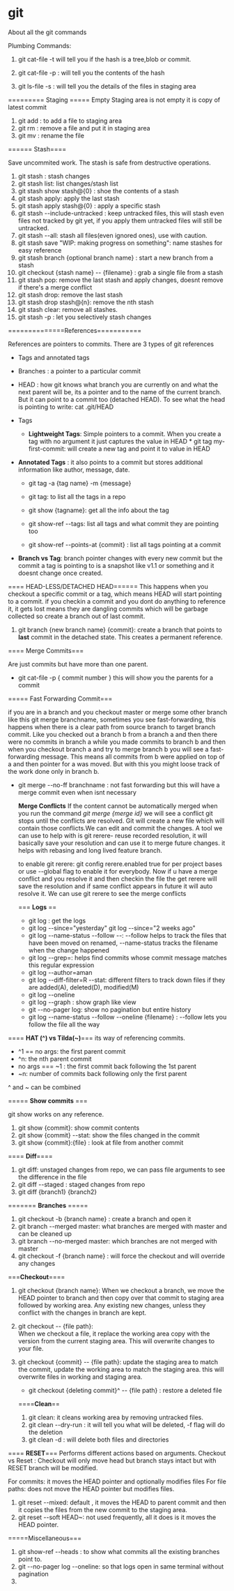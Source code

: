 # git
About all the git commands 


Plumbing Commands: 
1. git cat-file -t <hash>   will tell you if the hash is a tree,blob or commit.
2. git cat-file -p <hash> : will tell you the contents of the hash

3. git ls-file -s : will tell you the details of the files in staging area

========= Staging =====
Empty Staging area is not empty it is copy of latest commit 

1. git add <filename> : to add a file to staging area
2. git rm <filename>: remove a file and put it in staging area
3. git mv <old file name> <New file name>: rename the file


====== Stash====

Save uncommited work. The stash is safe from destructive operations.

1. git stash : stash changes 
2. git stash list: list changes/stash list
3. git stash show stash@{0} : shoe the contents of a stash 
4. git stash apply: apply the last stash
5. git stash apply stash@{0} : apply a specific stash
6. git stash --include-untracked : keep untracked files, this  will stash even files not tracked by git yet, if you apply them untracked files will still be untracked.
7. git stash --all:  stash all files(even ignored ones), use with caution.
8. git stash save "WIP: making progress on something": name stashes for easy reference 
9. git stash branch {optional branch name} : start a new branch from a stash 
10. git checkout {stash name} -- {filename} : grab a single file from a stash
11. git stash pop: remove the last stash and apply changes, doesnt remove if there's a merge conflict
12. git stash drop: remove the last stash 
13. git stash drop stash@{n}: remove the nth stash 
14. git stash clear: remove all stashes.
15. git stash -p : let you selectively stash changes

==============References===========

References are pointers to commits. 
There are 3 types of git references 
- Tags and annotated tags 
- Branches : a pointer to a particular commit
- HEAD : how git knows what branch you are currently on and what the next parent will be, its a pointer and 
to the 
name of the current branch. But it can point to a commit too (detached HEAD). To see what the head is pointing to
write: cat .git/HEAD

- Tags
   - **Lightweight Tags**: Simple pointers to a commit. When you create a tag with no argument it just captures the value in     HEAD 
         * git tag my-first-commit: will create a new tag and point it to value in HEAD
  
- **Annotated Tags** : it also points to a commit but stores additional information like author, message, date.
   - git tag -a {tag name} -m {message}
   
   - git tag: to list all the tags in a repo
   - git show {tagname}: get all the info about the tag
   - git show-ref --tags: list all tags and what commit they are pointing too
   - git show-ref --points-at {commit} : list all tags pointing at a commit 

- **Branch vs Tag**: branch pointer changes with every new commit but the commit a tag is pointing to is a snapshot like v1.1 or something and it doesnt change once created.


==== HEAD-LESS/DETACHED HEAD======
This happens when you checkout a specific commit or a tag, which means HEAD will start pointing to a commit.
if you checkin a commit and you dont do anything to reference it, it gets lost means they are dangling commits which will be 
garbage collected so create a branch out of last commit.

1. git branch {new branch name} {commit}: create a branch that points to **last** commit in the detached state. This creates a permanent reference.

==== Merge Commits===

Are just commits but have more than one parent.

* git cat-file -p { commit number } this will show you the parents for a commit 


===== Fast Forwarding Commit===

if you are in a branch and you checkout master or merge some other branch 
like this git merge branchname, sometimes you see fast-forwarding, this happens 
when  there is a clear path from source branch to target branch commit. Like 
you checked out a branch b from a branch a and then there were no commits in branch a while you made commits to branch b and then when you checkout branch a and try to merge branch b you will see a fast-forwarding message. This means all commits from b were applied on top of a and then pointer for a was moved. But with this you might loose track of the work done only in branch b. 

* git merge --no-ff branchname : not fast forwarding but this will have a merge commit even when isnt necessary

   **Merge Conflicts** 
   If the content cannot be automatically merged when you run the command *git merge {merge id}* 
   we will see a conflict git stops until the conflicts are resolved. Git will create a new file which 
   will contain those conflicts.We can edit and commit the changes. A tool we can use to help with is 
   git rerere- reuse recorded resolution, it will basically save your resolution and can use it to 
   merge future changes. it helps with rebasing and long lived feature branch.
   
   to enable git rerere: git config rerere.enabled true for per project bases or use --global flag to enable it for everybody. Now if u have a merge conflict and you resolve it and then checkin the file the get rerere will save the resolution and if same conflict appears in future it will auto resolve it. We can use 
   git rerere to see the merge conflicts
   
  === **Logs** ==
    - git log : get the logs 
    - git log --since="yesterday" 
      git log --since="2 weeks ago"
    - git log --name-status --follow --<file>: --follow helps to track the files that have been moved on renamed, --name-status tracks the filename when the change happened
   - git log --grep=<regexp>: helps find commits whose commit message matches this regular expression
   - git log --author=aman
   - git log --diff-filter=R --stat: different filters to track down files if they are added(A), deleted(D), modified(M)
   - git log --oneline 
   - git log --graph : show graph like view 
   - git --no-pager log: show no pagination but entire history
   - git log --name-status --follow --oneline {filename}  : --follow lets you follow the file all the way
 
 ==== **HAT (^) vs Tilda(~)**===
 its way of referencing commits. 
 - ^1 == no args: the first parent commit 
 - ^n: the nth parent commit 
 - no args === ~1 : the first commit back following the 1st parent 
 - ~n: number of commits back following only the first parent
 
  ^ and ~ can be combined 
  
  ===== **Show commits** ===
  
  git show works on any reference.
  
  1. git show {commit}: show commit contents 
  2. git show {commit} --stat: show the files changed in the commit 
  3. git show {commit}:{file} : look at file from another commit 
  
  
  ==== **Diff**====
  1. git diff: unstaged changes from repo, we can pass file arguments to see the difference in the file
  2. git diff --staged : staged changes from repo
  3. git diff {branch1} {branch2}
  
  ======= **Branches** =====
  1. git checkout -b {branch name} : create a branch and open it 
  2. git branch --merged master: what branches are merged with master and can be cleaned up
  3. git branch --no-merged master: which branches are not merged with master
  4. git checkout -f {branch name} : will force the checkout and will override any changes
  
  
  
  ===**Checkout**====
  
 1. git checkout {branch name}: When we checkout a branch, we move the HEAD pointer to branch and then copy over that commit to staging area followed by 
  working area. Any existing new changes, unless they conflict with the changes in branch are kept.
 2. git checkout -- {file path}:   
  When we checkout a file, it replace the working area copy with the version from the current staging area. This will overwrite changes to your file. 
 3. git checkout {commit} -- {file path}: update the staging area to match the commit, update the working area to match the staging area. this will overwrite files in working and staging area.
    - git checkout {deleting commit}^ -- {file path} : restore a deleted file
    
    
    ====**Clean**==
    1. git clean: it cleans working area by removing untracked files.
    2. git clean --dry-run : it will tell you what will be deleted, -f flag will do the deletion
    3. git clean -d : will delete both files and directories
   
   
   ==== **RESET**===
   Performs different actions based on arguments. 
   Checkout vs Reset : Checkout will only move head but branch stays intact but with RESET branch will be modified.
   
   For commits: it moves the HEAD pointer and optionally modifies files
   For file paths: does not move the HEAD pointer but modifies files.
   
   1. git reset --mixed: default , it moves the HEAD  to parent commit and then it copies the files from the new commit to the staging area. 
   2. git reset --soft HEAD~: not used frequently, all it does is it moves the HEAD pointer.
   
    
    
  
  
  
 
   
   


=====Miscellaneous===
1. git show-ref --heads : to show what commits all the existing branches point to.
2. git --no-pager log --oneline: so that logs open in same terminal without pagination
3. 
 
